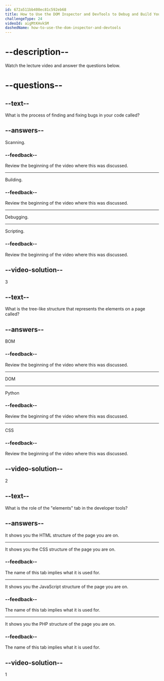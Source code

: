 ```yaml
---
id: 672a511bb408ec81c592eb68
title: How to Use the DOM Inspector and DevTools to Debug and Build Your Projects
challengeType: 24
videoId: aigMtKHvkSM
dashedName: how-to-use-the-dom-inspector-and-devtools
---
```


# --description--

Watch the lecture video and answer the questions below.

# --questions--

## --text--

What is the process of finding and fixing bugs in your code called?

## --answers--

Scanning.

### --feedback--

Review the beginning of the video where this was discussed.

---

Building.

### --feedback--

Review the beginning of the video where this was discussed.

---

Debugging.

---

Scripting.

### --feedback--

Review the beginning of the video where this was discussed.

## --video-solution--

3

## --text--

What is the tree-like structure that represents the elements on a page called?

## --answers--

BOM

### --feedback--

Review the beginning of the video where this was discussed.

---

DOM

---

Python

### --feedback--

Review the beginning of the video where this was discussed.

---

CSS

### --feedback--

Review the beginning of the video where this was discussed.

## --video-solution--

2

## --text--

What is the role of the "elements" tab in the developer tools?

## --answers--

It shows you the HTML structure of the page you are on.

---

It shows you the CSS structure of the page you are on.

### --feedback--

The name of this tab implies what it is used for.

---

It shows you the JavaScript structure of the page you are on.

### --feedback--

The name of this tab implies what it is used for.

---

It shows you the PHP structure of the page you are on.

### --feedback--

The name of this tab implies what it is used for.

## --video-solution--

1
